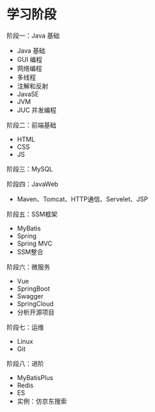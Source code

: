 # 学习阶段

阶段一：Java 基础

- Java 基础
- GUI 编程
- 网络编程
- 多线程
- 注解和反射
- JavaSE
- JVM
- JUC 并发编程

阶段二：前端基础

- HTML
- CSS
- JS

阶段三：MySQL

阶段四：JavaWeb

- Maven、Tomcat、HTTP通信、Servelet、JSP

阶段五：SSM框架

- MyBatis
- Spring
- Spring MVC
- SSM整合

阶段六：微服务

- Vue
- SpringBoot
- Swagger
- SpringCloud
- 分析开源项目

阶段七：运维

- Linux
- Git

阶段八：进阶

- MyBatisPlus
- Redis
- ES
- 实例：仿京东搜索